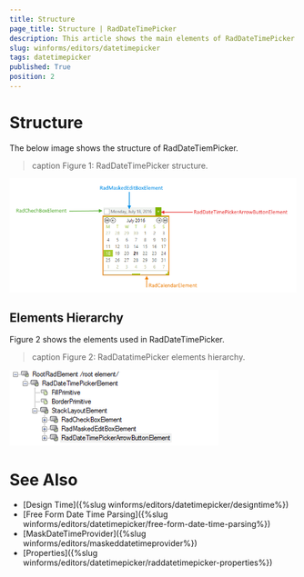 ```yaml
---
title: Structure
page_title: Structure | RadDateTimePicker
description: This article shows the main elements of RadDateTimePicker.
slug: winforms/editors/datetimepicker
tags: datetimepicker
published: True
position: 2
---
```


# Structure

The below image shows the structure of RadDateTiemPicker.

>caption Figure 1: RadDateTimePicker structure.

![editors-datetimepicker-structure 001](images/editors-datetimepicker-structure001.png)


## Elements Hierarchy

Figure 2 shows the elements used in RadDateTimePicker.

>caption Figure 2: RadDatatimePicker elements hierarchy.

![editors-datetimepicker-structure 002](images/editors-datetimepicker-structure002.png)


# See Also

* [Design Time]({%slug winforms/editors/datetimepicker/designtime%})
* [Free Form Date Time Parsing]({%slug winforms/editors/datetimepicker/free-form-date-time-parsing%})
* [MaskDateTimeProvider]({%slug winforms/editors/maskeddatetimeprovider%})
* [Properties]({%slug winforms/editors/datetimepicker/raddatetimepicker-properties%})
 

